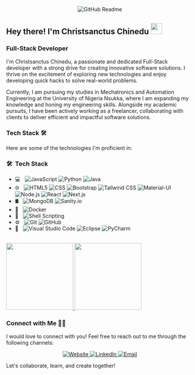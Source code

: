 <div align="center">
  <img src="https://i.ibb.co/HTj2ttz/Github-Readme.png" alt="GitHub Readme">
</div>

## Hey there! I'm Christsanctus Chinedu <img src="https://raw.githubusercontent.com/iampavangandhi/iampavangandhi/master/gifs/Hi.gif" width="30px"></h2>
### Full-Stack Developer

I'm Christsanctus Chinedu, a passionate and dedicated Full-Stack developer with a strong drive for creating innovative software solutions. I thrive on the excitement of exploring new technologies and enjoy developing quick hacks to solve real-world problems.

Currently, I am pursuing my studies in Mechatronics and Automation Engineering at the University of Nigeria Nsukka, where I am expanding my knowledge and honing my engineering skills. Alongside my academic pursuits, I have been actively working as a freelancer, collaborating with clients to deliver efficient and impactful software solutions.

### Tech Stack 🛠️

Here are some of the technologies I'm proficient in:

<h3> 🛠 &nbsp;Tech Stack</h3>

- 💻 &nbsp;
  ![JavaScript](https://img.shields.io/badge/-JavaScript-333333?style=flat&logo=javascript)
  ![Python](https://img.shields.io/badge/-Python-333333?style=flat&logo=python)
  ![Java](https://img.shields.io/badge/-Java-333333?style=flat&logo=Java&logoColor=007396)
- 🌐 &nbsp;
  ![HTML5](https://img.shields.io/badge/-HTML5-333333?style=flat&logo=HTML5)
  ![CSS](https://img.shields.io/badge/-CSS-333333?style=flat&logo=CSS3&logoColor=1572B6)
  ![Bootstrap](https://img.shields.io/badge/-Bootstrap-333333?style=flat&logo=bootstrap&logoColor=563D7C)
  ![Tailwind CSS](https://img.shields.io/badge/-Tailwind%20CSS-333333?style=flat&logo=tailwind-css&logoColor=38B2AC)
  ![Material-UI](https://img.shields.io/badge/-Material--UI-333333?style=flat&logo=material-ui&logoColor=0081CB)
  ![Node.js](https://img.shields.io/badge/-Node.js-333333?style=flat&logo=node.js)
  ![React](https://img.shields.io/badge/-React-333333?style=flat&logo=react)
  ![Next.js](https://img.shields.io/badge/-Next.js-333333?style=flat&logo=next-dot-js&logoColor=000000)
- 🛢 &nbsp;
  ![MongoDB](https://img.shields.io/badge/-MongoDB-333333?style=flat&logo=mongodb)
  ![Sanity.io](https://img.shields.io/badge/-Sanity.io-333333?style=flat&logo=sanitydotio&logoColor=000000)
- 🐳 &nbsp; 
  ![Docker](https://img.shields.io/badge/-Docker-333333?style=flat&logo=docker&logoColor=2496ED)
- 📜 &nbsp;
  ![Shell Scripting](https://img.shields.io/badge/-Shell%20Scripting-333333?style=flat&logo=gnu-bash&logoColor=4EAA25)
- ⚙️ &nbsp;
  ![Git](https://img.shields.io/badge/-Git-333333?style=flat&logo=git)
  ![GitHub](https://img.shields.io/badge/-GitHub-333333?style=flat&logo=github)
- 🔧 &nbsp;
  ![Visual Studio Code](https://img.shields.io/badge/-Visual%20Studio%20Code-333333?style=flat&logo=visual-studio-code&logoColor=007ACC)
  ![Eclipse](https://img.shields.io/badge/-Eclipse-333333?style=flat&logo=eclipse-ide&logoColor=2C2255)
  ![PyCharm](https://img.shields.io/badge/-PyCharm-333333?style=flat&logo=pycharm&logoColor=000000)


<br/>

<a href="https://github.com/sherlockholms221B">
  <img height="180em" src="https://github-readme-stats.vercel.app/api?username=sherlockholms221B&theme=buefy&show_icons=true" />
  <img height="180em" src="https://github-readme-stats.vercel.app/api/top-langs/?username=sherlockholms221B&theme=buefy&layout=compact" />
</a>

<br/>

### Connect with Me 🤝🏻

I would love to connect with you! Feel free to reach out to me through the following channels:

<p align="center">
  <a href="https://xtus.netlify.app/">
    <img alt="Website" src="https://img.shields.io/badge/Website-christsanctus.netlify.app-blue?style=flat-square&logo=google-chrome">
  </a>
  <a href="https://www.linkedin.com/in/christsanctus-chinedu-a26914241/">
    <img alt="LinkedIn" src="https://img.shields.io/badge/LinkedIn-Christsanctus%20Chinedu-blue?style=flat-square&logo=linkedin">
  </a>
  <a href="mailto:Chineduchristsanctus020@gmail.com">
    <img alt="Email" src="https://img.shields.io/badge/Email-Chineduchristsanctus020%40gmail.com-blue?style=flat-square&logo=gmail">
  </a>
</p>
Let's collaborate, learn, and create together!
